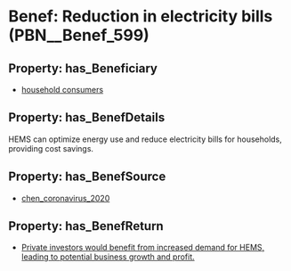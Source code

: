# Benef: __Reduction in electricity bills__ (PBN__Benef_599)

## Property: has_Beneficiary

* [household consumers](../Stakeholder/PBN__Stakeholder_248)

## Property: has_BenefDetails

HEMS can optimize energy use and reduce electricity bills for households, providing cost savings.

## Property: has_BenefSource

* [chen_coronavirus_2020](../Article/PBN__Article_119)

## Property: has_BenefReturn

* [Private investors would benefit from increased demand for HEMS, leading to potential business growth and profit.](../BenefReturn/PBN__BenefReturn_648)

